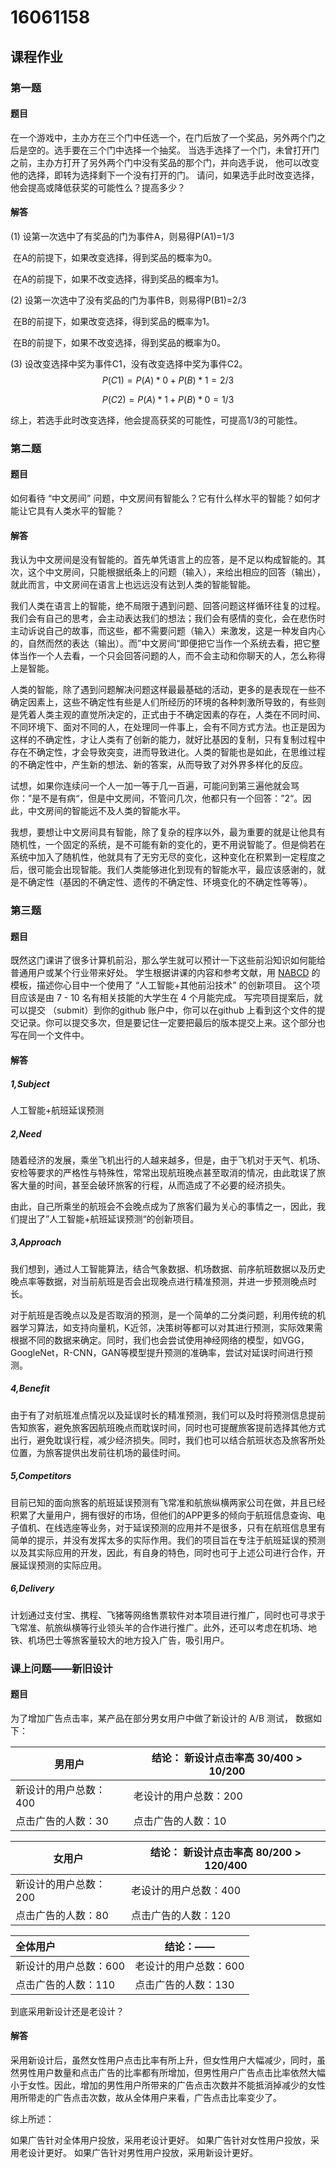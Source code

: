 # 16061158

## 课程作业

### 第一题

#### 题目

在一个游戏中，主办方在三个门中任选一个，在门后放了一个奖品，另外两个门之后是空的。选手要在三个门中选择一个抽奖。 当选手选择了一个门，未曾打开门之前，主办方打开了另外两个门中没有奖品的那个门，并向选手说， 他可以改变他的选择，即转为选择剩下一个没有打开的门。  请问，如果选手此时改变选择， 他会提高或降低获奖的可能性么？提高多少？

#### 解答

(1) 设第一次选中了有奖品的门为事件A，则易得P(A1)=1/3

​	在A的前提下，如果改变选择，得到奖品的概率为0。

​	在A的前提下，如果不改变选择，得到奖品的概率为1。

(2) 设第一次选中了没有奖品的门为事件B，则易得P(B1)=2/3

​	在B的前提下，如果改变选择，得到奖品的概率为1。

​	在B的前提下，如果不改变选择，得到奖品的概率为0。

(3) 设改变选择中奖为事件C1，没有改变选择中奖为事件C2。
$$
P(C1)=P(A)*0+P(B)*1=2/3
$$

$$
P(C2)=P(A)*1+P(B)*0=1/3
$$

综上，若选手此时改变选择，他会提高获奖的可能性，可提高1/3的可能性。

### 第二题

#### 题目

如何看待 “中文房间” 问题，中文房间有智能么？它有什么样水平的智能？如何才能让它具有人类水平的智能？

#### 解答

我认为中文房间是没有智能的。首先单凭语言上的应答，是不足以构成智能的。其次，这个中文房间，只能根据纸条上的问题（输入），来给出相应的回答（输出），就此而言，中文房间在语言上也远远没有达到人类的智能智能。

我们人类在语言上的智能，绝不局限于遇到问题、回答问题这样循环往复的过程。我们会有自己的思考，会主动表达我们的想法；我们会有感情的变化，会在悲伤时主动诉说自己的故事，而这些，都不需要问题（输入）来激发，这是一种发自内心的，自然而然的表达（输出）。而”中文房间“即便把它当作一个系统去看，把它整体当作一个人去看，一个只会回答问题的人，而不会主动和你聊天的人，怎么称得上是智能。

人类的智能，除了遇到问题解决问题这样最最基础的活动，更多的是表现在一些不确定因素上，这些不确定性有些是人们所经历的环境的各种刺激所导致的，有些则是凭着人类主观的直觉所决定的，正式由于不确定因素的存在，人类在不同时间、不同环境下、面对不同的人，在处理同一件事上，会有不同方式方法。也正是因为这样的不确定性，才让人类有了创新的能力，就好比基因的复制，只有复制过程中存在不确定性，才会导致突变，进而导致进化。人类的智能也是如此，在思维过程的不确定性中，产生新的想法、新的答案，从而导致了对外界多样化的反应。

试想，如果你连续问一个人一加一等于几一百遍，可能问到第三遍他就会骂你：”是不是有病“，但是中文房间，不管问几次，他都只有一个回答：”2“。因此，中文房间的智能远不及人类的智能水平。

我想，要想让中文房间具有智能，除了复杂的程序以外，最为重要的就是让他具有随机性，一个固定的系统，是不可能有新的变化的，更不用说智能了。但是倘若在系统中加入了随机性，他就具有了无穷无尽的变化，这种变化在积累到一定程度之后，很可能会出现智能。我们人类能够进化到现有的智能水平，最应该感谢的，就是不确定性（基因的不确定性、遗传的不确定性、环境变化的不确定性等等）。

### 第三题

#### 题目

既然这门课讲了很多计算机前沿，那么学生就可以预计一下这些前沿知识如何能给普通用户或某个行业带来好处。 学生根据讲课的内容和参考文献，用 [NABCD](https://www.cnblogs.com/xinz/archive/2010/12/01/1893323.html) 的模板，描述你心目中一个使用了 “人工智能+其他前沿技术” 的创新项目。 这个项目应该是由 7 - 10 名有相关技能的大学生在 4 个月能完成。 写完项目提案后，就可以提交 （submit）到你的github 账户中，你可以在github 上看到这个文件的提交记录。你可以提交多次，但是要记住一定要把最后的版本提交上来。这个部分也写在同一个文件中。

#### 解答

##### 1,Subject

人工智能+航班延误预测

##### 2,Need

随着经济的发展，乘坐飞机出行的人越来越多，但是，由于飞机对于天气、机场、安检等要求的严格性与特殊性，常常出现航班晚点甚至取消的情况，由此耽误了旅客大量的时间，甚至会破环旅客的行程，从而造成了不必要的经济损失。

由此，自己所乘坐的航班会不会晚点成为了旅客们最为关心的事情之一，因此，我们提出了”人工智能+航班延误预测“的创新项目。

##### 3,Approach

我们想到，通过人工智能算法，结合气象数据、机场数据、前序航班数据以及历史晚点率等数据，对当前航班是否会出现晚点进行精准预测，并进一步预测晚点时长。

对于航班是否晚点以及是否取消的预测，是一个简单的二分类问题，利用传统的机器学习算法，如支持向量机，K近邻，决策树等都可以对其进行预测，实际效果需根据不同的数据来确定。同时，我们也会尝试使用神经网络的模型，如VGG，GoogleNet，R-CNN，GAN等模型提升预测的准确率，尝试对延误时间进行预测。

##### 4,Benefit

由于有了对航班准点情况以及延误时长的精准预测，我们可以及时将预测信息提前告知旅客，避免旅客因航班晚点而耽误时间，同时也可提醒旅客提前选择其他方式出行，避免耽误行程，减少经济损失。同时，我们也可以结合航班状态及旅客所处位置，为旅客提供出发前往机场的最佳时间。

##### 5,Competitors

目前已知的面向旅客的航班延误预测有飞常准和航旅纵横两家公司在做，并且已经积累了大量用户，拥有很好的市场，但他们的APP更多的倾向于航班信息查询、电子值机、在线选座等业务，对于延误预测的应用并不是很多，只有在航班信息里有简单的提示，并没有发挥太多的实际作用。我们的项目旨在专注于航班延误的预测以及其实际应用的开发，因此，有自身的特色，同时也可于上述公司进行合作，开展延误预测的实际应用。

##### 6,Delivery

计划通过支付宝、携程、飞猪等网络售票软件对本项目进行推广，同时也可寻求于飞常准、航旅纵横等行业领头羊的合作进行推广。此外，还可以考虑在机场、地铁、机场巴士等旅客量较大的地方投入广告，吸引用户。

### 课上问题——新旧设计

#### 题目

为了增加广告点击率，某产品在部分男女用户中做了新设计的 A/B 测试， 数据如下：

| 男用户                | 结论： 新设计点击率高 30/400  > 10/200 |
| --------------------- | -------------------------------------- |
| 新设计的用户总数：400 | 老设计的用户总数：200                  |
| 点击广告的人数：30    | 点击广告的人数：10                     |



| 女用户                | 结论： 新设计点击率高 80/200  > 120/400 |
| --------------------- | --------------------------------------- |
| 新设计的用户总数：200 | 老设计的用户总数：400                   |
| 点击广告的人数：80    | 点击广告的人数：120                     |

 

| 全体用户              | 结论：——              |
| :-------------------- | --------------------------------------- |
| 新设计的用户总数：600 | 老设计的用户总数：600                  |
| 点击广告的人数：110   | 点击广告的人数：130                     |

到底采用新设计还是老设计？

#### 解答

采用新设计后，虽然女性用户点击比率有所上升，但女性用户大幅减少，同时，虽然男性用户数量和点击广告的比率都有所增加，但男性用户广告点击比率依然大幅小于女性。因此，增加的男性用户所带来的广告点击次数并不能抵消掉减少的女性用所带走的广告点击次数，故从全体用户来看，广告点击比率变少了。

综上所述：

如果广告针对全体用户投放，采用老设计更好。
		如果广告针对女性用户投放，采用老设计更好。
		如果广告针对男性用户投放，采用新设计更好。